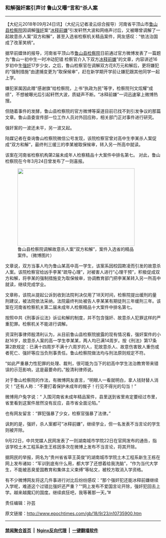 ### 和解强奸案引声讨 鲁山又曝“言和”杀人案
------------------------

<p>【大纪元2018年09月24日讯】（大纪元记者凌云综合报导）河南省平顶山市<a href="http://www.epochtimes.com/gb/tag/%E9%B2%81%E5%B1%B1%E5%8E%BF.html">鲁山县</a><a href="http://www.epochtimes.com/gb/tag/%E6%A3%80%E5%AF%9F%E9%99%A2.html">检察院</a>因调解<a href="http://www.epochtimes.com/gb/tag/%E5%BC%BA%E5%A5%B8.html">强奸</a>案“<a href="http://www.epochtimes.com/gb/tag/%E5%86%B0%E9%87%8A%E5%89%8D%E5%AB%8C.html">冰释前嫌</a>”引发轩然大波和网络声讨后，又被曝曾调解了一起故意杀人案“双方和解”，甚至入选省检察机关精品案件，网友感叹：“依法治国成了改革笑柄”。</p>
<p>据早前媒体的报导，河南省平顶山市<a href="http://www.epochtimes.com/gb/tag/%E9%B2%81%E5%B1%B1%E5%8E%BF.html">鲁山县</a><a href="http://www.epochtimes.com/gb/tag/%E6%A3%80%E5%AF%9F%E9%99%A2.html">检察院</a>日前通过官方微博发表了一篇题为“鲁山一初中生一时冲动犯错 检察官介入下双方<a href="http://www.epochtimes.com/gb/tag/%E5%86%B0%E9%87%8A%E5%89%8D%E5%AB%8C.html">冰释前嫌</a>”的文章，内容讲述16岁初中生<a href="http://www.epochtimes.com/gb/tag/%E5%BC%BA%E5%A5%B8.html">强奸</a>17岁少女，之后，鲁山检察官在调解双方花8万元和解后，更将嫌犯的“强制措施”由逮捕变更为“取保候审”，赶在新学期开学前让嫌犯跟其他同学一起上学。</p>
<p>嫌犯家属因此赠“感谢旗”给检察院，上书“执政为民”等字，检察院刊文炫耀“成绩”，不想被曝光后引起轩然大波，质疑声不断。“冰释前嫌”一词迅速窜上微博热搜。</p>
<p>但随着事件的发酵，鲁山县检察院的官方微博等渠道目前已找不到引发争议的那篇文章。鲁山县委宣传部一位工作人员对外回应称，相关部门正对事件进行研究。</p>
<p>强奸案的一波还未平，另一波又起。</p>
<p>陆媒记者在查询鲁山检察院微信公号发现，该院检察官曾对高中生李某杀人案促成“双方和解”，最终判三缓三的李某被取保候审，转入另一所高中就读。</p>
<p>该案在河南省检察机构第2届未成年人检察精品十大案件中排名第七。 对此，鲁山检察院在今年3月24日曾发布了一则喜报。</p>
<figure id="attachment_10735944" style="width: 379px" class="wp-caption aligncenter"><a href="http://i.epochtimes.com/assets/uploads/2018/09/DnuiBu0VAAAFB0A-1.jpg"><img class=" wp-image-10735944" src="http://i.epochtimes.com/assets/uploads/2018/09/DnuiBu0VAAAFB0A-1-600x397.jpg" alt="" width="379" height="251" /></a><figcaption class="wp-caption-text">鲁山县检察院调解故意杀人案“双方和解”，案件入选省的精品案件。（微博图片）</figcaption></figure>
<p>文章说，双方当事人均为鲁山某高中高一学生，该案系因校园欺凌而引发的故意杀人案。该院检察官给凶手李某“疏导心理”，对被害人进行“心理干预”，积极促成双方和解，将李某的强制措施变为取保候审，协调教育部门把李某某转入另一所高中就读，继续完成学业。</p>
<p>文章称，该院从提起公诉到收到法院判决仅用了18天时间，检察院提出缓刑的量刑建议，被法院依法采纳，法院最终判处被告人李某某有期徒刑三年缓刑三年。该案在河南省检察机关第二届未成年人检察精品十大案件中排名第七。</p>
<p>按照中共《刑事诉讼法》诉讼和解的制度，并不包含强奸、故意杀人犯罪这样的严重犯罪。检察机关不能进行调解。</p>
<p>资深刑事律师殷清利认为，从目前鲁山县检察院披露的现有情况看，强奸案件的小赵16岁，故意杀人案的高一学生李某某，两人均已满14周岁。按《刑法》第17条第2款规定：已满十四周岁不满十六周岁的人，犯故意杀人、故意伤害致人重伤或者死亡、强奸等应当负刑事责任。鲁山检察院做法均与刑法原则规定不符。</p>
<p>“如此严重暴力性犯罪的处理、裁判，很可能为当下的初高中学生法治教育带来错误的示范影响，这是最要命的。”殷清利律师说。</p>
<p>对于鲁山检察院的作法，有微博网友直言，“明眼人一看就明白，拿人钱财替人消灾！”还有人称：“不要打着保护未成年的幌子！行见不得光的勾当！”</p>
<p>微博用户兔字说：“ 入围河南省未成年精品案件，县里送到省里肯定要经过市里，省里看到这案件居然没有反应，县市省全面沦陷。”</p>
<p>也有网友留言：“罪犯强暴了少女，检察官强暴了法律。”</p>
<p>讽刺的是，强奸，杀人案都可“冰释前嫌”，继续学业，但一名发表不当言论的学生则被开除。</p>
<p>9月22日，中共党媒人民网发表了一则湖南城市学院22日在官网发布的通告，指该学校土木工程系新生王栋因多次在微博上发布不当言论，将其开除。</p>
<p>据网民的举报，网名为“贵州省省草王英俊”的湖南城市学院土木工程系新生王栋在网上发布诸如：“军训到底有什么用，都大学了还想着给我洗脑”，“作为当代大学生，不能被恶臭爱国教育和集体主义束缚”等帖文，被校方取消入学资格。</p>
<p>有不少微博网友将这几件事进行对比后纷纷感叹：“那个强奸犯还能冰释前嫌继续入学呢，难道这个过错比强奸还严重？”“网上发布不爱国言论开除，强奸犯回去上学。越来越魔幻的国度。继续疯狂吧，我等著那一天。”#</p>
<p>责任编辑：孙芸</p>

原文链接：http://www.epochtimes.com/gb/18/9/23/n10735900.htm


------------------------
#### [禁闻聚合首页](https://github.com/gfw-breaker/banned-news/blob/master/README.md) &nbsp;|&nbsp; [Nginx反向代理](https://github.com/gfw-breaker/open-proxy/blob/master/README.md) &nbsp;|&nbsp; [一键翻墙软件](https://github.com/gfw-breaker/nogfw/blob/master/README.md)